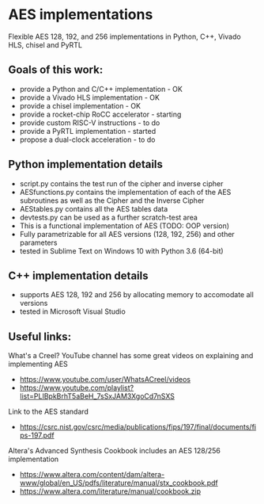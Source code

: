 # AES implementations
Flexible AES 128, 192, and 256 implementations in Python, C++, Vivado HLS, chisel and PyRTL

## Goals of this work:
- provide a Python and C/C++ implementation - OK
- provide a Vivado HLS implementation - OK
- provide a chisel implementation - OK
- provide a rocket-chip RoCC accelerator - starting
- provide custom RISC-V instructions - to do
- provide a PyRTL implementation - started
- propose a dual-clock acceleration - to do

## Python implementation details
- script.py contains the test run of the cipher and inverse cipher
- AESfunctions.py contains the implementation of each of the AES subroutines as well as the Cipher and the Inverse Cipher
- AEStables.py contains all the AES tables data
- devtests.py can be used as a further scratch-test area
- This is a functional implementation of AES (TODO: OOP version)
- Fully parametrizable for all AES versions (128, 192, 256) and other parameters 
- tested in Sublime Text on Windows 10 with Python 3.6 (64-bit)

## C++ implementation details
- supports AES 128, 192 and 256 by allocating memory to accomodate all versions
- tested in Microsoft Visual Studio

## Useful links:

What's a Creel? YouTube channel has some great videos on explaining and implementing AES
- https://www.youtube.com/user/WhatsACreel/videos
- https://www.youtube.com/playlist?list=PLIBpkBrhT5aBeH_7sSxJAM3XgoCd7nSXS

Link to the AES standard
- https://csrc.nist.gov/csrc/media/publications/fips/197/final/documents/fips-197.pdf

Altera's Advanced Synthesis Cookbook includes an AES 128/256 implementation
- https://www.altera.com/content/dam/altera-www/global/en_US/pdfs/literature/manual/stx_cookbook.pdf
- https://www.altera.com/literature/manual/cookbook.zip
